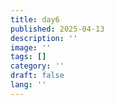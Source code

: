 ```yaml
---
title: day6
published: 2025-04-13
description: ''
image: ''
tags: []
category: ''
draft: false 
lang: ''
---
```

